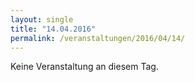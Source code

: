 ```yaml
---
layout: single
title: "14.04.2016"
permalink: /veranstaltungen/2016/04/14/
---
```


Keine Veranstaltung an diesem Tag.
